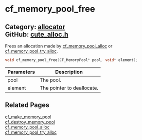 # cf_memory_pool_free

Category: [allocator](https://github.com/RandyGaul/cute_framework/blob/master/docs/api_reference?id=allocator)  
GitHub: [cute_alloc.h](https://github.com/RandyGaul/cute_framework/blob/master/include/cute_alloc.h)  
---

Frees an allocation made by [cf_memory_pool_alloc](https://github.com/RandyGaul/cute_framework/blob/master/docs/allocator/cf_memory_pool_alloc.md) or [cf_memory_pool_try_alloc](https://github.com/RandyGaul/cute_framework/blob/master/docs/allocator/cf_memory_pool_try_alloc.md).

```cpp
void cf_memory_pool_free(CF_MemoryPool* pool, void* element);
```

Parameters | Description
--- | ---
pool | The pool.
element | The pointer to deallocate.

## Related Pages

[cf_make_memory_pool](https://github.com/RandyGaul/cute_framework/blob/master/docs/allocator/cf_make_memory_pool.md)  
[cf_destroy_memory_pool](https://github.com/RandyGaul/cute_framework/blob/master/docs/allocator/cf_destroy_memory_pool.md)  
[cf_memory_pool_alloc](https://github.com/RandyGaul/cute_framework/blob/master/docs/allocator/cf_memory_pool_alloc.md)  
[cf_memory_pool_try_alloc](https://github.com/RandyGaul/cute_framework/blob/master/docs/allocator/cf_memory_pool_try_alloc.md)  
